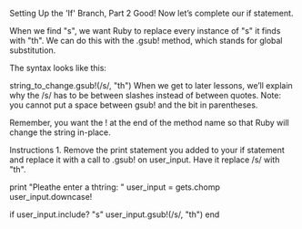 Setting Up the 'If' Branch, Part 2
Good! Now let’s complete our if statement.

When we find "s", we want Ruby to replace every instance of "s" it finds with "th". We can do this with the .gsub! method, which stands for global substitution.

The syntax looks like this:

string_to_change.gsub!(/s/, "th")
When we get to later lessons, we’ll explain why the /s/ has to be between slashes instead of between quotes. Note: you cannot put a space between gsub! and the bit in parentheses.

Remember, you want the ! at the end of the method name so that Ruby will change the string in-place.

Instructions
1.
Remove the print statement you added to your if statement and replace it with a call to .gsub! on user_input. Have it replace /s/ with "th".




print "Pleathe enter a thtring: "
user_input = gets.chomp
user_input.downcase!

if user_input.include? "s"
  user_input.gsub!(/s/, "th")
end
